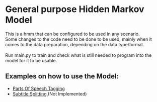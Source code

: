 # General purpose Hidden Markov Model

This is a hmm that can be configured to be used in any scenario.
<br/>
Some changes to the code need to be done to be used, mainly when it comes to the data preparation, depending on the data type/format.
<br/>
<br/>
Run main.py to train and check what is still needed to program into the model for it to be usable.
<br/>

## Examples on how to use the Model:

 - [ Parts Of Speech Tagging ](https://github.com/DuarteSerranoR/HiddenMarkovModel/tree/parts_of_speech_tagging_dev)
 - [ Subtitle Splitting ](https://github.com/DuarteSerranoR/HiddenMarkovModel/tree/parts_of_speech_splitting_dev) (Not Implemented)

